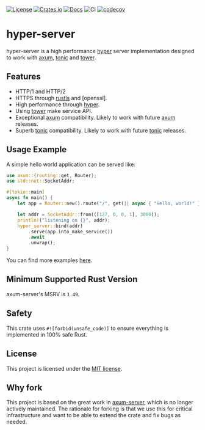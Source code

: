 [![License](https://img.shields.io/crates/l/hyper-server)](https://choosealicense.com/licenses/mit/)
[![Crates.io](https://img.shields.io/crates/v/hyper-server)](https://crates.io/crates/hyper-server)
[![Docs](https://img.shields.io/crates/v/hyper-server?color=blue&label=docs)](https://docs.rs/hyper-server/)
![CI](https://github.com/valorem-labs-inc/hyper-server/actions/workflows/CI.yml/badge.svg)
[![codecov](https://codecov.io/gh/valorem-labs-inc/hyper-server/branch/master/graph/badge.svg?token=8W5MEJQSW6)](https://codecov.io/gh/valorem-labs-inc/hyper-server)

# hyper-server

hyper-server is a high performance [hyper] server implementation designed to 
work with [axum], [tonic] and [tower].

## Features

- HTTP/1 and HTTP/2
- HTTPS through [rustls] and [openssl].
- High performance through [hyper].
- Using [tower] make service API.
- Exceptional [axum] compatibility. Likely to work with future [axum] releases.
- Superb [tonic] compatibility. Likely to work with future [tonic] releases.

## Usage Example

A simple hello world application can be served like:

```rust
use axum::{routing::get, Router};
use std::net::SocketAddr;

#[tokio::main]
async fn main() {
    let app = Router::new().route("/", get(|| async { "Hello, world!" }));

    let addr = SocketAddr::from(([127, 0, 0, 1], 3000));
    println!("listening on {}", addr);
    hyper_server::bind(addr)
        .serve(app.into_make_service())
        .await
        .unwrap();
}
```

You can find more examples [here](/examples).

## Minimum Supported Rust Version

axum-server's MSRV is `1.49`.

## Safety

This crate uses `#![forbid(unsafe_code)]` to ensure everything is implemented in 100% safe Rust.

## License

This project is licensed under the [MIT license](LICENSE).

## Why fork

This project is based on the great work in [axum-server], which is no longer actively maintained.
The rationale for forking is that we use this for critical infrastructure and want to be able to
extend the crate and fix bugs as needed.

[axum-server]: https://github.com/programatik29/axum-server
[axum]: https://crates.io/crates/axum
[hyper]: https://crates.io/crates/hyper
[rustls]: https://crates.io/crates/rustls
[tower]: https://crates.io/crates/tower
[tonic]: https://crates.io/crates/tonic
